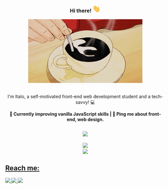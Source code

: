 <h3 align=center> Hi there! <img src="assets/Hi.gif" width="25"> </h3>

<div align="center">
  <img  alt="Coffee GIF" src="assets/coffee.gif" width="360" height="200"/>
</div>

<br>

<div align=center>
  <p> I'm Italo, a self-motivated front-end web development student and a tech-savvy! 💻 </p>
  <p><strong>🌱 Currently improving vanilla JavaScript skills | 💭 Ping me about front-end, web design. <strong></p> 
</div>

##

<div align=center>
  <a href="https://skillicons.dev">
    <img src="https://skillicons.dev/icons?i=js,html,css,bootstrap,tailwind,figma,git"/>
  </a>
</div>


<br>

<div align="center">
  <a href="https://github.com/itsguim">
  <img height="180em" src="https://github-readme-stats.vercel.app/api?username=itsguim&show_icons=true&theme=nightowl&include_all_commits=true&count_private=true"/><br>
  <img height="140em" src="https://github-readme-stats.vercel.app/api/top-langs/?username=itsguim&layout=compact&langs_count=7&theme=nightowl"/>
</div>

## Reach me:
<div>
  <a href="https://www.linkedin.com/in/italo-guimaraes13/">
    <img src="https://img.shields.io/badge/linkedin-%230077B5.svg?style=for-the-badge&logo=linkedin&logoColor=white"/>
  </a>
  <a href="mailto:italogdaraujo@gmail.com">
    <img src="https://img.shields.io/badge/Gmail-D14836?style=for-the-badge&logo=gmail&logoColor=white"/>
  </a>
  <a href="mailto:italoguimaraes13@hotmail.com">
    <img src="https://img.shields.io/badge/Microsoft_Outlook-0078D4?style=for-the-badge&logo=microsoft-outlook&logoColor=white"/>
  </a>  
</div>

  
